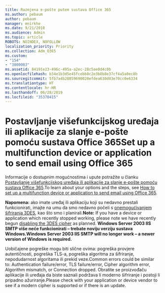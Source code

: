 ```yaml
---
title: Razmjena e-pošte putem sustava Office 365
ms.author: pebaum
author: pebaum
manager: mnirkhe
ms.date: 9/21/2018
ms.audience: Admin
ms.topic: article
ROBOTS: NOINDEX, NOFOLLOW
localization_priority: Priority
ms.collection: Adm_O365
ms.custom:
- "154"
- "3000003"
ms.assetid: 84191e23-496c-495a-a2ec-28c5ae0d4c0b
ms.openlocfilehash: b34e1b3d5e45fcebb8c2e3b8b8e37cf4a5a0ec8b
ms.sourcegitcommit: 5fb7a4b28859690020efdea630d03e70cc0e6334
ms.translationtype: HT
ms.contentlocale: hr-HR
ms.lasthandoff: 06/28/2019
ms.locfileid: "35370415"
---
```

# <a name="set-up-a-multifunction-device-or-application-to-send-email-using-office-365"></a><span data-ttu-id="174b2-102">Postavljanje višefunkcijskog uređaja ili aplikacije za slanje e-pošte pomoću sustava Office 365</span><span class="sxs-lookup"><span data-stu-id="174b2-102">Set up a multifunction device or application to send email using Office 365</span></span>

<span data-ttu-id="174b2-103">Informacije o dostupnim mogućnostima i upute potražite u članku [Postavljanje višefunkcijskog uređaja ili aplikacije za slanje e-pošte pomoću sustava Office 365](https://support.office.com/article/69f58e99-c550-4274-ad18-c805d654b4c4).</span><span class="sxs-lookup"><span data-stu-id="174b2-103">To learn about your options and the steps, see [How to set up a multifunction device or application to send email using Office 365](https://support.office.com/article/69f58e99-c550-4274-ad18-c805d654b4c4).</span></span>
  
<span data-ttu-id="174b2-104">**Napomena:** ako imate uređaj ili aplikaciju koji su nedavno prestali funkcionirati, imajte na umu da smo nedavno počeli s [onemogućivanjem šifriranja 3DES](https://docs.microsoft.com/office365/securitycompliance/technical-reference-details-about-encryption), kao što smo i planirali.</span><span class="sxs-lookup"><span data-stu-id="174b2-104">**Note:** If you have a device or application which recently stopped working, please note we have recently begun [disabling the 3DES cipher](https://docs.microsoft.com/office365/securitycompliance/technical-reference-details-about-encryption) as planned.</span></span>  <span data-ttu-id="174b2-105">**Windows Server 2003 IIS SMTP više neće funkcionirati – trebate noviju verziju sustava Windows.**</span><span class="sxs-lookup"><span data-stu-id="174b2-105">**Windows Server 2003 IIS SMTP will no longer work – a newer version of Windows is required.**</span></span>

<span data-ttu-id="174b2-106">Uobičajene pogreške mogu biti slične ovima: pogreška provjere autentičnosti, pogreška TLS-a, pogreška algoritma za šifriranje, nepodudarnost algoritama ili prekid veze.</span><span class="sxs-lookup"><span data-stu-id="174b2-106">Common errors could be similar to: Authentication failure/error, TLS failure/error, Cipher algorithm error, Algorithm mismatch, or Connection dropped.</span></span>  <span data-ttu-id="174b2-107">Obratite se proizvođaču aplikacije ili uređaja da biste saznali podržava li moderno šifriranje i postoji li pripadno ažuriranje.</span><span class="sxs-lookup"><span data-stu-id="174b2-107">Please check with your application or device vendor to see if a modern cipher is supported or if there is an update.</span></span>
